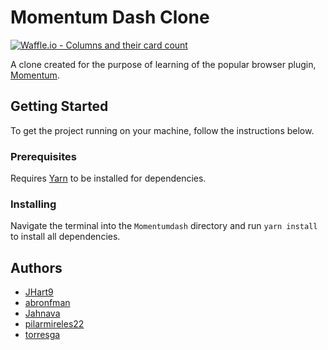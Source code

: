 # Momentum Dash Clone

[![Waffle.io - Columns and their card count](https://badge.waffle.io/chingu-voyage4/Geckos-Team-6.svg?columns=all)](https://waffle.io/chingu-voyage4/Geckos-Team-6)

A clone created for the purpose of learning of the popular browser plugin, [Momentum](https://momentumdash.com/). 

## Getting Started

To get the project running on your machine, follow the instructions below.

### Prerequisites

Requires [Yarn](https://yarnpkg.com/lang/en/docs/install/) to be installed for dependencies.

### Installing

Navigate the terminal into the `Momentumdash` directory and run `yarn install` to install all dependencies.

## Authors

- [JHart9](https://github.com/JHart9)
- [abronfman](https://github.com/abronfman)
- [Jahnava](https://github.com/Jahnava)
- [pilarmireles22](https://github.com/pilarmireles22)
- [torresga](https://github.com/torresga)